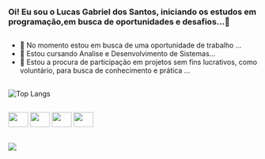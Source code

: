 ### Oi! Eu sou o Lucas Gabriel dos Santos, iniciando os estudos em programação,em busca de oportunidades e desafios...👋

##

<!--
**Luca5-santos** is a ✨ _special_ ✨ repository because its `README.md` (this file) appears on your GitHub profile.

Here are some ideas to get you started:
![Anurag's GitHub stats](https://github-readme-stats.vercel.app/api?username=Luca5-santos&show_icons=true&bg_color=00000000)
[![Top Langs](https://github-readme-stats.vercel.app/api/top-langs/?username=Luca5-santos)](https://github.com/edilsonfsp/github-readme-stats)
![Top Langs](https://github-readme-stats.vercel.app/api/top-langs/?username=Luca5-santos&layout=compact)


-->
- 🔭 No momento estou em busca de uma oportunidade de trabalho ...
- 🌱 Estou cursando Analise e Desenvolvimento de Sistemas...
- 👯 Estou a procura de participação em projetos sem fins lucrativos, como voluntário, para busca de conhecimento e prática ...

##

![Top Langs](https://github-readme-stats.vercel.app/api/top-langs/?username=edilsonfsp&hide_progress=true)

##

<div style="display": inline_block">

 <img height="30" width="40" src="https://cdn.jsdelivr.net/gh/devicons/devicon/icons/javascript/javascript-original.svg" /> 
 <img height="30" width="40" src="https://icongr.am/devicon/nodejs-original.svg" />
 <img height="30" width="40" src="https://cdn.jsdelivr.net/gh/devicons/devicon/icons/css3/css3-plain-wordmark.svg" />
 <img height="30" width="40" src="https://icongr.am/devicon/html5-original-wordmark.svg" />
 </div>
 
##

<a href="https://www.linkedin.com/in/edilsonfsp-cloud/" target="_blank"><img src="https://img.shields.io/badge/LinkedIn-0077B5?style=for-the-badge&logo=linkedin&logoColor=white"/></a>




